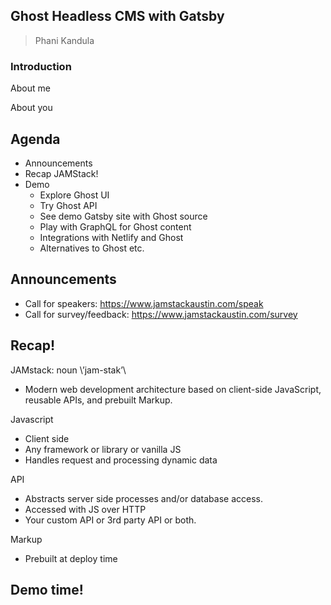 ## Ghost Headless CMS with Gatsby

> Phani Kandula



### Introduction


About me


About you



## Agenda
- Announcements
- Recap JAMStack!
- Demo
  - Explore Ghost UI
  - Try Ghost API
  - See demo Gatsby site with Ghost source
  - Play with GraphQL for Ghost content
  - Integrations with Netlify and Ghost
  - Alternatives to Ghost etc.



## Announcements
- Call for speakers: https://www.jamstackaustin.com/speak
- Call for survey/feedback: https://www.jamstackaustin.com/survey



## Recap!


JAMstack: noun \’jam-stak’\ 
- Modern web development architecture based on client-side JavaScript, reusable APIs, and prebuilt Markup.


Javascript
- Client side 
- Any framework or library or vanilla JS
- Handles request and processing dynamic data


API
- Abstracts server side processes and/or database access.
- Accessed with JS over HTTP
- Your custom API or 3rd party API or both.


Markup
- Prebuilt at deploy time



## Demo time!
